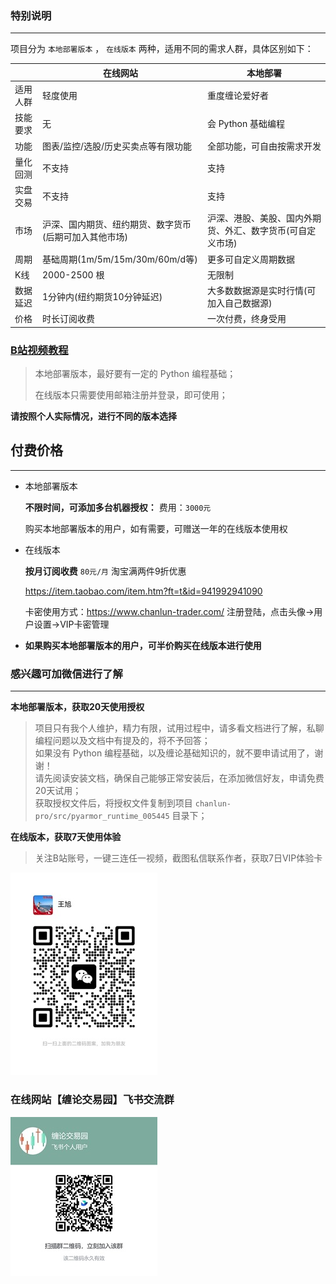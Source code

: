 ### 特别说明

---

项目分为 `本地部署版本` ， `在线版本` 两种，适用不同的需求人群，具体区别如下：

| | 在线网站 | 本地部署 |
| -- | -------- | -------- |
| 适用人群 | 轻度使用 | 重度缠论爱好者 |
| 技能要求 | 无 | 会 Python 基础编程 |
| 功能 | 图表/监控/选股/历史买卖点等有限功能 | 全部功能，可自由按需求开发 |
| 量化回测 | 不支持 | 支持 |
| 实盘交易 | 不支持 | 支持 |
| 市场 | 沪深、国内期货、纽约期货、数字货币(后期可加入其他市场) | 沪深、港股、美股、国内外期货、外汇、数字货币(可自定义市场) |
| 周期 | 基础周期(1m/5m/15m/30m/60m/d等) | 更多可自定义周期数据 |
| K线 | 2000-2500 根 | 无限制 |
| 数据延迟 | 1分钟内(纽约期货10分钟延迟) | 大多数数据源是实时行情(可加入自己数据源) |
| 价格 | 时长订阅收费 | 一次付费，终身受用 |



### [B站视频教程](https://space.bilibili.com/384267873)

> 本地部署版本，最好要有一定的 Python 编程基础；
>
> 在线版本只需要使用邮箱注册并登录，即可使用；


**请按照个人实际情况，进行不同的版本选择**

## 付费价格

---

* 本地部署版本

    **不限时间，可添加多台机器授权：** 费用：`3000元`

    购买本地部署版本的用户，如有需要，可赠送一年的在线版本使用权


* 在线版本

    **按月订阅收费** `80元/月` 淘宝满两件9折优惠

    https://item.taobao.com/item.htm?ft=t&id=941992941090

    卡密使用方式：https://www.chanlun-trader.com/  注册登陆，点击头像->用户设置->VIP卡密管理


* **如果购买本地部署版本的用户，可半价购买在线版本进行使用**

### 感兴趣可加微信进行了解

---

**本地部署版本，获取20天使用授权**

> 项目只有我个人维护，精力有限，试用过程中，请多看文档进行了解，私聊编程问题以及文档中有提及的，将不予回答；  
> 如果没有 Python 编程基础，以及缠论基础知识的，就不要申请试用了，谢谢！  
> 请先阅读安装文档，确保自己能够正常安装后，在添加微信好友，申请免费20天试用；  
> 获取授权文件后，将授权文件复制到项目 `chanlun-pro/src/pyarmor_runtime_005445` 目录下；

**在线版本，获取7天使用体验**

> 关注B站账号，一键三连任一视频，截图私信联系作者，获取7日VIP体验卡

![微信](img/wx.jpg)


### 在线网站【缠论交易园】飞书交流群

![飞书](img/feishu.jpg)

